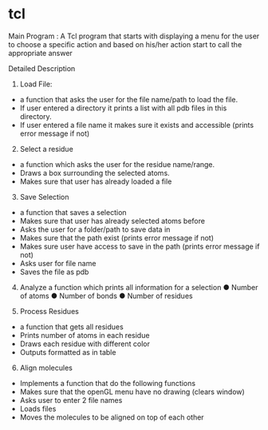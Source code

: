 # tcl
Main Program :
A Tcl program that starts with displaying a menu for the user to choose a specific action and
based on his/her action start to call the appropriate answer

Detailed Description
 1. Load File:
- a function that asks the user for the file name/path to load the file.
- If user entered a directory it prints a list with all pdb files in this directory.
- If user entered a file name it makes sure it exists and accessible (prints error
  message if not)
 
2. Select a residue 
- a function which asks the user for the residue name/range.
- Draws a box surrounding the selected atoms.
- Makes sure that user has already loaded a file
 
 3. Save Selection 
 - a function that saves a selection
 - Makes sure that user has already selected atoms before
 - Asks the user for a folder/path to save data in
 - Makes sure that the path exist (prints error message if not)
 - Makes sure user have access to save in the path (prints error message if not)
 - Asks user for file name
 - Saves the file as pdb

4. Analyze 
a function which prints all information for a selection
  ● Number of atoms
  ● Number of bonds
  ● Number of residues
  
5. Process Residues
- a function that gets all residues
- Prints number of atoms in each residue
- Draws each residue with different color
- Outputs formatted as in table 

6. Align molecules 
- Implements a function that do the following functions
- Makes sure that the openGL menu have no drawing (clears window)
- Asks user to enter 2 file names
- Loads files
- Moves the molecules to be aligned on top of each other

